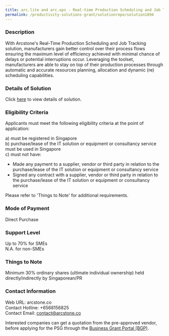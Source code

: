```yaml
---
title: arc.lite and arc.ops - Real-time Production Scheduling and Job Tracking - Annual Subscription License - Basic
permalink: /productivity-solutions-grant/solutionrepo/solution1894
---
```


### Description

With Arcstone's Real-Time Production Scheduling and Job Tracking solution, manufacturers gain better control over their process flows ensuring the maximum level of efficiency achieved with minimal chance of delays or potential interruptions occur. Leveraging the toolset, manufacturers are able to stay on top of their production processes through automatic and accurate resources planning, allocation and dynamic (re) scheduling capabilities.

### Details of Solution

Click <a href='https://www.gobusiness.gov.sg/images/psg/Real-time_Production_20200857_Desensitised_Annex_3_Part_1.pdf' target='_blank' rel='noopener'>here</a> to view details of solution.

### Eligibility Criteria

Applicants must meet the following eligibility criteria at the point of application:

a) must be registered in Singapore <br>
b) purchase/lease of the IT solution or equipment or consultancy service must be used in Singapore <br>
c) must not have:
- Made any payment to a supplier, vendor or third party in relation to the purchase/lease of the IT solution or equipment or consultancy service
- Signed any contract with a supplier, vendor or third party in relation to the purchase/lease of the IT solution or equipment or consultancy service

Please refer to 'Things to Note' for additional requirements.

### Mode of Payment
Direct Purchase

### Support Level
Up to 70% for SMEs <br>
N.A. for non-SMEs

### Things to Note
Minimum 30% ordinary shares (ultimate individual ownership) held directly/indirectly by Singaporean/PR

### Contact Information
Web URL: arcstone.co <br>Contact Hotline: +6568156825 <br>Contact Email: contact@arcstone.co <br>

Interested companies can get a quotation from the pre-approved vendor, before applying for the PSG through the <a target='_blank' rel='noopener' href='https://www.businessgrants.gov.sg/'>Business Grant Portal (BGP)</a>.
